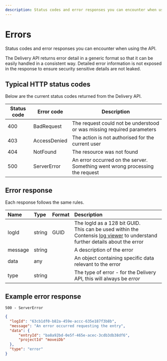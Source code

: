```yaml
---
description: Status codes and error responses you can encounter when using the API.
---
```

# Errors

Status codes and error responses you can encounter when using the API.

The Delivery API returns error detail in a generic format so that it can be easily handled in a consistent way. Detailed error information is not exposed in the response to ensure security sensitive details are not leaked.

## Typical HTTP status codes

Below are the current status codes returned from the Delivery API.

| Status code | Error code | Description |
| ----------- | -------------- | ----------- |
| 400 | BadRequest |  The request could not be understood or was missing required parameters |
| 403 | AccessDenied | The action is not authorised for the current user |
| 404 | NotFound | The resource was not found |
| 500 | ServerError | An error occurred on the server. Something went wrong processing the request |


## Error response

Each response follows the same rules.

| Name | Type | Format | Description |
| :--- | :--- | :----- | :---------- |
| logId | string | GUID | The logId as a 128 bit GUID.<br />This can be used within the Contensis [log viewer](https://zenhub.zengenti.com/Contensis/11.3/kb/Tools%20and%20utilities/log-viewer/Contensis-log-viewer-overview.aspx) to understand further details about the error |
| message | string | | A description of the error |
| data | any | | An object containing specific data relevant to the error |
| type | string | | The type of error - for the Delivery API, this will always be *error* |

## Example error response

`500 - ServerError`

```json
{
  "logId": "63cb1df0-b82a-459e-accc-635e187f3b8b",
  "message": "An error occurred requesting the entry",
  "data": {
      "entryId": "ba8a92bd-0e5f-465e-acec-3cdb3db38df6",
      "projectId" "moveiDb"
  },
  "type": "error"
}
```

